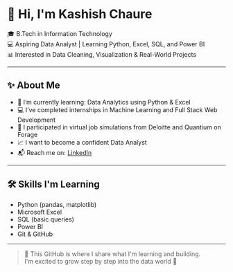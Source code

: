 # 👋 Hi, I'm Kashish Chaure

🎓 B.Tech in Information Technology  
💻 Aspiring Data Analyst | Learning Python, Excel, SQL, and Power BI  
📊 Interested in Data Cleaning, Visualization & Real-World Projects

---

## ✨ About Me

- 🌱 I’m currently learning: Data Analytics using Python & Excel  
- 💻 I’ve completed internships in Machine Learning and Full Stack Web Development  
- 📁 I participated in virtual job simulations from Deloitte and Quantium on Forage  
- 📈 I want to become a confident Data Analyst  
-  📬 Reach me on: [LinkedIn](https://www.linkedin.com/in/kashish-chaure-a4361b259)

---

## 🛠️ Skills I'm Learning

- Python (pandas, matplotlib)  
- Microsoft Excel  
- SQL (basic queries)  
- Power BI  
- Git & GitHub

---

> 📌 This GitHub is where I share what I'm learning and building.  
> I'm excited to grow step by step into the data world 🚀








